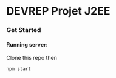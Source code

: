 # DEVREP Projet J2EE

### Get Started
#### Running server:

Clone this repo then

```
npm start
```


